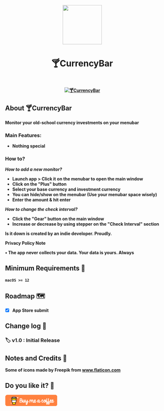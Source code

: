 
<div align="center">
	<img src="https://i.imgur.com/4vpMiuQ.png" width="128" height="128" />
	<h1><strong>🍸CurrencyBar</h1>
	
</div>
<br>

<p align="center">
<a href="https://apps.apple.com/us/app/tabbynote-micro-note-taking/id1555858947" target="_blank">
    <img
      src="https://i.imgur.com/oJbCmsV.jpg"
      alt="🍸CurrencyBar"
      title="🍸CurrencyBar"
    /></a>


  </p>
 

## About 🍸CurrencyBar

 Monitor your old-school currency investments on your menubar
 
### Main Features:

- Nothing special
	
### How to?
	
	
*How to add a new monitor?*
- Launch app > Click it on the menubar to open the main window
- Click on the "Plus" button
- Select your base currency and investment currency
- You can hide/show on the menubar (Use your menubar space wisely)
- Enter the amount & hit enter

*How to change the check interval?*
- Click the "Gear" button on the main window
- Increase or decrease by using stepper on the "Check Interval" section


Is it down is created by an indie developer. Proudly.

Privacy Policy Note

• The app never collects your data. Your data is yours. Always


## Minimum Requirements 🤔

`macOS >= 12`

  
## Roadmap 🗺

- [X] App Store submit


## Change log 🧠

### 🏷 v1.0 : Initial Release


## Notes and Credits 🍍

Some of icons made by Freepik from www.flaticon.com

## Do you like it? 🙌

[![Buy Me A Coffee](https://raw.githubusercontent.com/stevenselcuk/palamut/master/tools/orange_img.png)](https://www.buymeacoffee.com/stevenselcuk)
